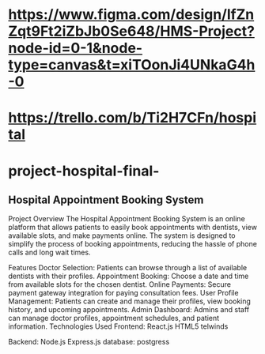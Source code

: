# https://www.figma.com/design/lfZnZqt9Ft2iZbJb0Se648/HMS-Project?node-id=0-1&node-type=canvas&t=xiTOonJi4UNkaG4h-0
# https://trello.com/b/Ti2H7CFn/hospital


# project-hospital-final-
## Hospital Appointment Booking System
Project Overview
The Hospital Appointment Booking System is an online platform that allows patients to easily book appointments with dentists, view available slots, and make payments online. The system is designed to simplify the process of booking appointments, reducing the hassle of phone calls and long wait times.

Features
Doctor Selection: Patients can browse through a list of available dentists with their profiles.
Appointment Booking: Choose a date and time from available slots for the chosen dentist.
Online Payments: Secure payment gateway integration for paying consultation fees.
User Profile Management: Patients can create and manage their profiles, view booking history, and upcoming appointments.
Admin Dashboard: Admins and staff can manage doctor profiles, appointment schedules, and patient information.
Technologies Used
Frontend:
React.js
HTML5
telwinds

Backend:
Node.js
Express.js
database:
postgress
